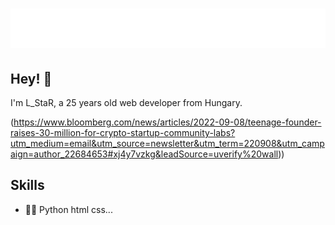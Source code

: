 <h1 align="center">
  <img src="https://raw.githubusercontent.com/martonlederer/martonlederer/master/name.svg" alt="L_StaR Python Coder" />
</h1>

## Hey! 👋
I'm L_StaR, a 25 years old web developer from Hungary.

(https://www.bloomberg.com/news/articles/2022-09-08/teenage-founder-raises-30-million-for-crypto-startup-community-labs?utm_medium=email&utm_source=newsletter&utm_term=220908&utm_campaign=author_22684653#xj4y7vzkg&leadSource=uverify%20wall))

## Skills
- 👨‍💻 Python html css...

